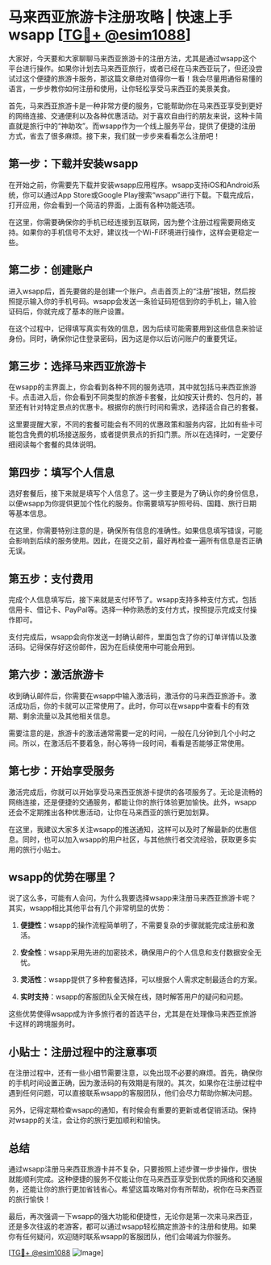 # 马来西亚旅游卡注册攻略 | 快速上手wsapp [[TG💪+ @esim1088](https://t.me/s/esim1088)]

大家好，今天要和大家聊聊马来西亚旅游卡的注册方法，尤其是通过wsapp这个平台进行操作。如果你计划去马来西亚旅行，或者已经在马来西亚玩了，但还没尝试过这个便捷的旅游卡服务，那这篇文章绝对值得你一看！我会尽量用通俗易懂的语言，一步步教你如何注册和使用，让你轻松享受马来西亚的美景美食。

首先，马来西亚旅游卡是一种非常方便的服务，它能帮助你在马来西亚享受到更好的网络连接、交通便利以及各种优惠活动。对于喜欢自由行的朋友来说，这种卡简直就是旅行中的“神助攻”。而wsapp作为一个线上服务平台，提供了便捷的注册方式，省去了很多麻烦。接下来，我们就一步步来看看怎么注册吧！

## 第一步：下载并安装wsapp

在开始之前，你需要先下载并安装wsapp应用程序。wsapp支持iOS和Android系统，你可以通过App Store或Google Play搜索“wsapp”进行下载。下载完成后，打开应用，你会看到一个简洁的界面，上面有各种功能选项。

在这里，你需要确保你的手机已经连接到互联网，因为整个注册过程需要网络支持。如果你的手机信号不太好，建议找一个Wi-Fi环境进行操作，这样会更稳定一些。

## 第二步：创建账户

进入wsapp后，首先要做的是创建一个账户。点击首页上的“注册”按钮，然后按照提示输入你的手机号码。wsapp会发送一条验证码短信到你的手机上，输入验证码后，你就完成了基本的账户设置。

在这个过程中，记得填写真实有效的信息，因为后续可能需要用到这些信息来验证身份。同时，确保你记住登录密码，因为这是你以后访问账户的重要凭证。

## 第三步：选择马来西亚旅游卡

在wsapp的主界面上，你会看到各种不同的服务选项，其中就包括马来西亚旅游卡。点击进入后，你会看到不同类型的旅游卡套餐，比如按天计费的、包月的，甚至还有针对特定景点的优惠卡。根据你的旅行时间和需求，选择适合自己的套餐。

这里要提醒大家，不同的套餐可能会有不同的优惠政策和服务内容，比如有些卡可能包含免费的机场接送服务，或者提供景点的折扣门票。所以在选择时，一定要仔细阅读每个套餐的具体说明。

## 第四步：填写个人信息

选好套餐后，接下来就是填写个人信息了。这一步主要是为了确认你的身份信息，以便wsapp为你提供更加个性化的服务。你需要填写护照号码、国籍、旅行日期等基本信息。

在这里，你需要特别注意的是，确保所有信息的准确性。如果信息填写错误，可能会影响到后续的服务使用。因此，在提交之前，最好再检查一遍所有信息是否正确无误。

## 第五步：支付费用

完成个人信息填写后，接下来就是支付环节了。wsapp支持多种支付方式，包括信用卡、借记卡、PayPal等。选择一种你熟悉的支付方式，按照提示完成支付操作即可。

支付完成后，wsapp会向你发送一封确认邮件，里面包含了你的订单详情以及激活码。记得保存好这份邮件，因为在后续使用中可能会用到。

## 第六步：激活旅游卡

收到确认邮件后，你需要在wsapp中输入激活码，激活你的马来西亚旅游卡。激活成功后，你的卡就可以正常使用了。此时，你可以在wsapp中查看卡的有效期、剩余流量以及其他相关信息。

需要注意的是，旅游卡的激活通常需要一定的时间，一般在几分钟到几个小时之间。所以，在激活后不要着急，耐心等待一段时间，看看是否能够正常使用。

## 第七步：开始享受服务

激活完成后，你就可以开始享受马来西亚旅游卡提供的各项服务了。无论是流畅的网络连接，还是便捷的交通服务，都能让你的旅行体验更加愉快。此外，wsapp还会不定期推出各种优惠活动，让你在马来西亚的旅行更加划算。

在这里，我建议大家多关注wsapp的推送通知，这样可以及时了解最新的优惠信息。同时，也可以加入wsapp的用户社区，与其他旅行者交流经验，获取更多实用的旅行小贴士。

## wsapp的优势在哪里？

说了这么多，可能有人会问，为什么我要选择wsapp来注册马来西亚旅游卡呢？其实，wsapp相比其他平台有几个非常明显的优势：

1. **便捷性**：wsapp的操作流程简单明了，不需要复杂的步骤就能完成注册和激活。
   
2. **安全性**：wsapp采用先进的加密技术，确保用户的个人信息和支付数据安全无忧。

3. **灵活性**：wsapp提供了多种套餐选择，可以根据个人需求定制最适合的方案。

4. **实时支持**：wsapp的客服团队全天候在线，随时解答用户的疑问和问题。

这些优势使得wsapp成为许多旅行者的首选平台，尤其是在处理像马来西亚旅游卡这样的跨境服务时。

## 小贴士：注册过程中的注意事项

在注册过程中，还有一些小细节需要注意，以免出现不必要的麻烦。首先，确保你的手机时间设置正确，因为激活码的有效期是有限的。其次，如果你在注册过程中遇到任何问题，可以直接联系wsapp的客服团队，他们会尽力帮助你解决问题。

另外，记得定期检查wsapp的通知，有时候会有重要的更新或者促销活动。保持对wsapp的关注，会让你的旅行更加顺利和愉快。

## 总结

通过wsapp注册马来西亚旅游卡并不复杂，只要按照上述步骤一步步操作，很快就能顺利完成。这种便捷的服务不仅能让你在马来西亚享受到优质的网络和交通服务，还能让你的旅行更加省钱省心。希望这篇攻略对你有所帮助，祝你在马来西亚的旅行愉快！

最后，再次强调一下wsapp的强大功能和便捷性，无论你是第一次来马来西亚，还是多次往返的老游客，都可以通过wsapp轻松搞定旅游卡的注册和使用。如果你有任何疑问，欢迎随时联系wsapp的客服团队，他们会竭诚为你服务。

[[TG💪+ @esim1088](https://t.me/s/esim1088) ![Image](https://i.postimg.cc/4NQfJmqS/Snipaste-2025-05-13-00-14-12.png)]